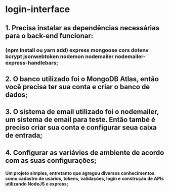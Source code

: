 # login-interface

## 1. Precisa instalar as dependências necessárias para o back-end funcionar:

### (npm install ou yarn add) express mongoose cors dotenv bcrypt jsonwebtoken nodemon nodemailer nodemailer-express-handlebars;

## 2. O banco utilizado foi o MongoDB Atlas, então você precisa ter sua conta e criar o banco de dados;

## 3. O sistema de email utilizado foi o nodemailer, um sistema de email para teste. Então també é preciso criar sua conta e configurar seua caixa de entrada; 

## 4. Configurar as variávies de ambiente de acordo com as suas configurações;

#### Um projeto simples, entretanto que agregou diversos conhecimentos como cadastro de usários, tokens, validações, login e construção de APIs utilizando NodeJS e express;
